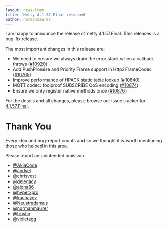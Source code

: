 ```yaml
---
layout: news-item
title: 'Netty 4.1.57.Final released'
author: normanmaurer
---
```


I am happy to announce the release of netty 4.1.57.Final. This releases is a bug-fix release.


The most important changes in this release are:

* We need to ensure we always drain the error stack when a callback throws 
 ([#10920](https://github.com/netty/netty/pull/10920))
* Add PushPromise and Priority Frame support in Http2FrameCodec ([#10765](https://github.com/netty/netty/pull/10765))
* Improve performance of HPACK static table lookup ([#10840](https://github.com/netty/netty/pull/10840))
* MQTT codec: foolproof SUBSCRIBE QoS encoding ([#10874](https://github.com/netty/netty/pull/10874))
* Ensure we only register native methods once ([#10876](https://github.com/netty/netty/pull/10876))


For the details and all changes, please browse our issue tracker for [4.1.57.Final](https://github.com/netty/netty/issues?q=is%3Aclosed+milestone%3A4.1.57.Final). 


# Thank You

Every idea and bug-report counts and so we thought it is worth mentioning those who helped in this area.

Please report an unintended omission.
   
    
* [@AkiaCode](https://github.com/AkiaCode) 
* [@andsel](https://github.com/andsel) 
* [@chrisvest](https://github.com/chrisvest) 
* [@delegacy](https://github.com/delegacy) 
* [@ejona86](https://github.com/ejona86) 
* [@hyperxpro](https://github.com/hyperxpro)
* [@kachayev](https://github.com/kachayev)
* [@Neustradamus](https://github.com/Neustradamus)
* [@normanmaurer](https://github.com/normanmaurer)
* [@trustin](https://github.com/trustin)
* [@violetagg](https://github.com/violetagg)

 


